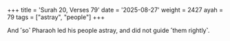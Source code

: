 +++
title = 'Surah 20, Verses 79'
date = '2025-08-27'
weight = 2427
ayah = 79
tags = ["astray", "people"]
+++

And ˹so˺ Pharaoh led his people astray, and did not guide ˹them rightly˺.